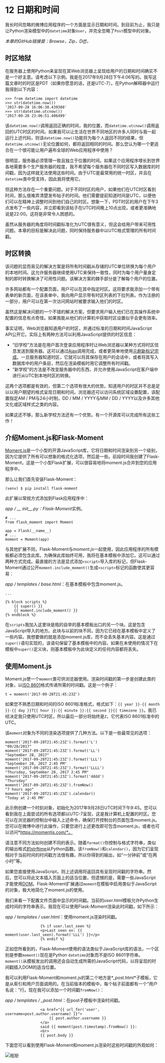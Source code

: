 # 12 日期和时间

我长时间忽略的微博应用程序的一个方面是显示日期和时间。到目前为止，我只是让Python渲染模型中的`datetime`对象`User`，并完全忽略了`Post`模型中的对象。

*本章的GitHub链接是：Browse，Zip，Diff。*

## 时区地狱

在服务器上使用Python来呈现在其Web浏览器上呈现给用户的日期和时间确实不是一个好主意。请考虑以下示例。我是在2017年9月28日下午4:06写的。我写这篇文章时的时区是PDT（如果你愿意的话，还是UTC-7）。在Python解释器中运行我得到以下内容：

```
>>> from datetime import datetime
>>> str(datetime.now())
'2017-09-28 16:06:30.439388'
>>> str(datetime.utcnow())
'2017-09-28 23:06:51.406499'
```

该`datetime.now()`调用返回正确的时间，我的位置，而`datetime.utcnow()`调用返回的UTC时区的时间。如果我可以让生活在世界不同地区的许多人同时与我一起运行上述代码，则该`datetime.now()`功能将为每个人返回不同的结果，但`datetime.utcnow()`无论位置如何，都将返回相同的时间。那么您认为哪一个更适合在一个很可能让用户遍布全球的Web应用程序中使用？

很明显，服务器必须管理一致且独立于位置的时间。如果这个应用程序增长到世界各地需要多个生产服务器的程度，我不希望每个服务器在不同时区写入数据库的时间戳，因为这样就无法使用这些时间。由于UTC是最常用的统一时区，并且在`datetime`类中受支持，因此我将使用它。

但这种方法存在一个重要问题。对于不同时区的用户，如果他们在UTC时区看到时间，那么很难弄清楚发布帖子的时间。他们需要提前知道时间是UTC，以便他们可以在精神上调整时间到他们自己的时区。想象一下，PDT时区的用户在下午3点发布了一些内容，并立即看到该帖子在UTC时间晚上10点出现，或者更准确地说是22:00。这将是非常令人困惑的。

虽然从服务器的角度将时间戳标准化为UTC很有意义，但这会给用户带来可用性问题。本章的目标是解决此问题，同时保持服务器中以UTC格式管理的所有时间戳。

## 时区转换

该问题的显而易见的解决方案是将所有时间戳从存储的UTC单位转换为每个用户的本地时间。这允许服务器继续使用UTC来保持一致性，同时为每个用户量身定制的即时转换解决了可用性问题。该解决方案的棘手部分是了解每个用户的位置。

许多网站都有一个配置页面，用户可以在其中指定时区。这将要求我添加一个带有表单的新页面，在该表单中，我向用户显示带有时区列表的下拉列表。作为注册的一部分，用户可以在第一次访问网站时被要求输入他们的时区。

虽然这是解决问题的一个不错的解决方案，但要求用户输入他们已在其操作系统中配置的信息有点奇怪。如果我能从他们的计算机中获取时区设置似乎会更有效率。

事实证明，Web浏览器知道用户的时区，并通过标准的日期和时间JavaScript API公开它。实际上有两种方法可以利用JavaScript提供的时区信息：

- “旧学校”方法是在用户首次登录应用程序时让Web浏览器以某种方式将时区信息发送到服务器。这可以通过[Ajax](http://en.wikipedia.org/wiki/Ajax_(programming))调用完成，或者更简单地使用[元刷新标记完成](http://en.wikipedia.org/wiki/Meta_refresh)。一旦服务器知道时区，它就可以将其保存在用户的会话中，或者将其写入数据库中的用户条目，然后在渲染模板时用它调整所有时间戳。
- “新学校”的方法是不改变服务器中的东西，并允许使用JavaScript在客户端中进行从UTC到本地时区的转换。

这两个选项都是有效的，但第二个选项有很大的优势。知道用户的时区并不总是足以以用户期望的格式呈现日期和时间。浏览器还可以访问系统区域设置配置，该配置指定AM / PM与24小时制，DD / MM / YYYY与MM / DD / YYYY以及许多其他文化或区域样式之类的内容。

如果这还不够，那么新学校方法还有一个优势。有一个开源库可以完成所有这些工作！

## 介绍Moment.js和Flask-Moment

[Moment.js](http://momentjs.com/)是一个小型的开源JavaScript库，它将日期和时间渲染到另一个级别，因为它提供了所有可以想象的格式化选项，然后是一些。前段时间我创建了Flask-Moment，这是一个小型Flask扩展，可以很容易地将moment.js合并到您的应用程序中。

那么让我们首先安装Flask-Moment：

```
(venv) $ pip install flask-moment
```

此扩展以常规方式添加到Flask应用程序中：

*app / __ init__.py：Flask-Moment*实例。

```
# ...
from flask_moment import Moment

app = Flask(__name__)
# ...
moment = Moment(app)
```

与其他扩展不同，Flask-Moment与*moment.js*一起使用，因此应用程序的所有模板都必须包含此库。为确保此库始终可用，我将在基本模板中添加它。这可以通过两种方式完成。最直接的方法是显式添加`<script>`导入库的标记，但Flask-Moment通过公开`moment.include_moment()`生成`<script>`标记的函数使其更容易：

*app / templates / base.html*：在基本模板中包含moment.js。

```
...

{% block scripts %}
    {{ super() }}
    {{ moment.include_moment() }}
{% endblock %}
```

在`scripts`我加入这里块是瓶的自举的基本模板出口的另一个块。这是包含JavaScript导入的地方。此块与以前的块不同，因为它已经在基本模板中定义了一些内容。我想要做的就是添加moment.js库，而不会丢失基本内容。这是通过`super()`语句实现的，该语句保留了基本模板中的内容。如果在未使用的情况下在模板中`super()`定义块，则基本模板中为此块定义的任何内容都将丢失。

## 使用Moment.js

Moment.js使一个`moment`类可供浏览器使用。渲染时间戳的第一步是创建此类的对象，以[ISO 8601](http://en.wikipedia.org/wiki/ISO_8601)格式传递所需的时间戳。这是一个例子：

```
t = moment('2017-09-28T21:45:23Z')
```

如果您不熟悉日期和时间的ISO 8601标准格式，格式如下：`{{ year }}-{{ month }}-{{ day }}T{{ hour }}:{{ minute }}:{{ second }}{{ timezone }}`。我已经决定我只使用UTC时区，所以最后一部分将始终是`Z`，它代表ISO 8601标准中的UTC。

该`moment`对象为不同的渲染选项提供了几种方法。以下是一些最常见的选项：

```
moment('2017-09-28T21:45:23Z').format('L')
"09/28/2017"
moment('2017-09-28T21:45:23Z').format('LL')
"September 28, 2017"
moment('2017-09-28T21:45:23Z').format('LLL')
"September 28, 2017 2:45 PM"
moment('2017-09-28T21:45:23Z').format('LLLL')
"Thursday, September 28, 2017 2:45 PM"
moment('2017-09-28T21:45:23Z').format('dddd')
"Thursday"
moment('2017-09-28T21:45:23Z').fromNow()
"7 hours ago"
moment('2017-09-28T21:45:23Z').calendar()
"Today at 2:45 PM"
```

此示例创建一个时刻对象，初始化为2017年9月28日UTC时间下午9:45。您可以看到我在上面尝试的所有选项都以UTC-7呈现，这是我计算机上配置的时区。您可以在浏览器的控制台中输入上述命令，确保打开控制台的页面包含moment.js。您可以在微博中进行此操作，只要您进行上述更改即可包含moment.js，或者也可以访问*https://momentjs.com/*。

请注意不同方法如何创建不同的表示。随着`format()`你控制与格式字符串，类似的输出格式[的strftime](https://docs.python.org/3.6/library/time.html#time.strftime)从Python函数。该`fromNow()`和`calendar()`，因为它们呈现相对于当前时间的时间戳方法很有趣，所以你得到的输出，如“一分钟前”或“在两小时”等。

如果您直接使用JavaScript，则上述调用将返回具有呈现时间戳的字符串。然后，您可以将此文本插入页面上的适当位置，但遗憾的是，需要一些JavaScript才能使用[DOM](https://en.wikipedia.org/wiki/Document_Object_Model)。Flask-Moment扩展通过`moment`在模板中启用类似于JavaScript 的对象，极大地简化了moment.js的使用。

我们来看一下配置文件页面中显示的时间戳。当前的*user.html*模板允许Python生成时间的字符串表示。我现在可以使用Flask-Moment渲染此时间戳，如下所示：

*app / templates /* user.html：使用moment.js渲染时间戳。

```
                {% if user.last_seen %}
                <p>Last seen on: {{ moment(user.last_seen).format('LLL') }}</p>
                {% endif %}
```

正如您所看到的，Flask-Moment使用的语法类似于JavaScript库的语法，一个区别是参数`moment()`现在是Python `datetime`对象而不是ISO 8601字符串。`moment()`从模板发出的调用还会自动生成所需的JavaScript代码，以将呈现的时间戳插入DOM的适当位置。

我可以利用Flask-Moment和moment.js的第二个地方是*_post.html*子模板，它是从索引和用户页面调用的。在当前版本的模板中，每个帖子前面都有一个“用户名说：”行。现在我可以添加一个时间戳`fromNow()`：

*app / templates / _post.html*：在post子模板中渲染时间戳。

```
                <a href="{{ url_for('user', username=post.author.username) }}">
                    {{ post.author.username }}
                </a>
                said {{ moment(post.timestamp).fromNow() }}:
                <br>
                {{ post.body }}
```

下面您可以看到使用Flask-Moment和moment.js渲染时这些时间戳的外观如何：

![瓶矩](https://blog.miguelgrinberg.com/static/images/mega-tutorial/ch13-moment.png)